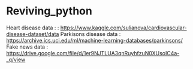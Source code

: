 # Reviving_python

Heart disease data : : https://www.kaggle.com/sulianova/cardiovascular-disease-dataset/data
Parkisons disease data : https://archive.ics.uci.edu/ml/machine-learning-databases/parkinsons/
Fake news data :  https://drive.google.com/file/d/1er9NJTLUA3qnRuyhfzuN0XUsoIC4a-_q/view
